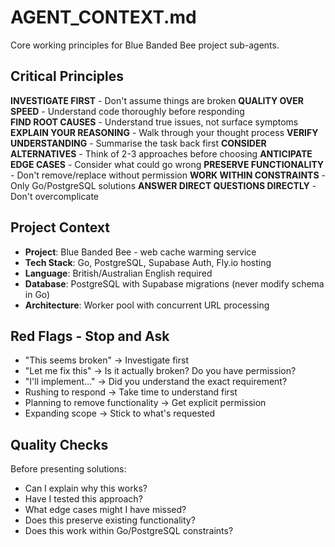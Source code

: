 # AGENT_CONTEXT.md

Core working principles for Blue Banded Bee project sub-agents.

## Critical Principles

**INVESTIGATE FIRST** - Don't assume things are broken
**QUALITY OVER SPEED** - Understand code thoroughly before responding  
**FIND ROOT CAUSES** - Understand true issues, not surface symptoms
**EXPLAIN YOUR REASONING** - Walk through your thought process
**VERIFY UNDERSTANDING** - Summarise the task back first
**CONSIDER ALTERNATIVES** - Think of 2-3 approaches before choosing
**ANTICIPATE EDGE CASES** - Consider what could go wrong
**PRESERVE FUNCTIONALITY** - Don't remove/replace without permission
**WORK WITHIN CONSTRAINTS** - Only Go/PostgreSQL solutions
**ANSWER DIRECT QUESTIONS DIRECTLY** - Don't overcomplicate

## Project Context

- **Project**: Blue Banded Bee - web cache warming service
- **Tech Stack**: Go, PostgreSQL, Supabase Auth, Fly.io hosting
- **Language**: British/Australian English required
- **Database**: PostgreSQL with Supabase migrations (never modify schema in Go)
- **Architecture**: Worker pool with concurrent URL processing

## Red Flags - Stop and Ask

- "This seems broken" → Investigate first
- "Let me fix this" → Is it actually broken? Do you have permission?
- "I'll implement..." → Did you understand the exact requirement?
- Rushing to respond → Take time to understand first
- Planning to remove functionality → Get explicit permission
- Expanding scope → Stick to what's requested

## Quality Checks

Before presenting solutions:

- Can I explain why this works?
- Have I tested this approach?
- What edge cases might I have missed?
- Does this preserve existing functionality?
- Does this work within Go/PostgreSQL constraints?

